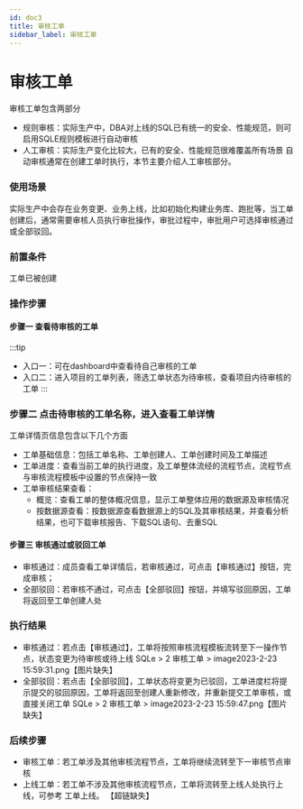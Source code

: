 ```yaml
---
id: doc3
title: 审核工单
sidebar_label: 审核工单
---
```

# 审核工单
审核工单包含两部分
* 规则审核：实际生产中，DBA对上线的SQL已有统一的安全、性能规范，则可启用SQLE规则模板进行自动审核
* 人工审核：实际生产变化比较大，已有的安全、性能规范很难覆盖所有场景
自动审核通常在创建工单时执行，本节主要介绍人工审核部分。

### 使用场景
实际生产中会存在业务变更、业务上线，比如初始化构建业务库、跑批等，当工单创建后，通常需要审核人员执行审批操作，审批过程中，审批用户可选择审核通过或全部驳回。

### 前置条件
工单已被创建

### 操作步骤
#### 步骤一 查看待审核的工单
:::tip
* 入口一：可在dashboard中查看待自己审核的工单
* 入口二：进入项目的工单列表，筛选工单状态为待审核，查看项目内待审核的工单
:::

### 步骤二  点击待审核的工单名称，进入查看工单详情
工单详情页信息包含以下几个方面

* 工单基础信息：包括工单名称、工单创建人、工单创建时间及工单描述
* 工单进度：查看当前工单的执行进度，及工单整体流经的流程节点，流程节点与审核流程模板中设置的节点保持一致
* 工单审核结果查看：
    * 概览：查看工单的整体概况信息，显示工单整体应用的数据源及审核情况
    * 按数据源查看：按数据源查看数据源上的SQL及其审核结果，并查看分析结果，也可下载审核报告、下载SQL语句、去重SQL

#### 步骤三 审核通过或驳回工单
* 审核通过：成员查看工单详情后，若审核通过，可点击【审核通过】按钮，完成审核；
* 全部驳回：若审核不通过，可点击【全部驳回】按钮，并填写驳回原因，工单将返回至工单创建人处

### 执行结果
* 审核通过：若点击【审核通过】，工单将按照审核流程模板流转至下一操作节点，状态变更为待审核或待上线
SQLe > 2 审核工单 > image2023-2-23 15:59:31.png【图片缺失】
* 全部驳回：若点击【全部驳回】，工单状态将变更为已驳回，工单进度栏将提示提交的驳回原因，工单将返回至创建人重新修改，并重新提交工单审核，或直接关闭工单
SQLe > 2 审核工单 > image2023-2-23 15:59:47.png【图片缺失】

### 后续步骤
* 审核工单：若工单涉及其他审核流程节点，工单将继续流转至下一审核节点审核
* 上线工单：若工单不涉及其他审核流程节点，工单将流转至上线人处执行上线，可参考 工单上线。
【超链缺失】






